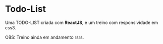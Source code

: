 # Todo-List

Uma TODO-LIST criada com **ReactJS**, e um treino com responsividade em css3. 

OBS: Treino ainda em andamento rsrs.
